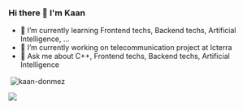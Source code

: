 ### Hi there 👋 I'm Kaan

- 🌱 I’m currently learning Frontend techs, Backend techs, Artificial Intelligence, ...
- 🔭 I’m currently working on telecommunication project at Icterra
- 💬 Ask me about C++, Frontend techs, Backend techs, Artificial Intelligence
<!--
**kaan-donmez/kaan-donmez** is a ✨ _special_ ✨ repository because its `README.md` (this file) appears on your GitHub profile.

Here are some ideas to get you started:

- 🔭 I’m currently working on ...
- 👯 I’m looking to collaborate on ...
- 🤔 I’m looking for help with ...
- 💬 Ask me about ...
- 📫 How to reach me: ...
- 😄 Pronouns: ...
- ⚡ Fun fact: ...
-->
<p>&nbsp;<img align="center" src="https://github-readme-stats.vercel.app/api?username=kaan-donmez&show_icons=true&locale=en" alt="kaan-donmez" /></p>

![](https://komarev.com/ghpvc/?username=kaan-donmez&color=brightgreen)
